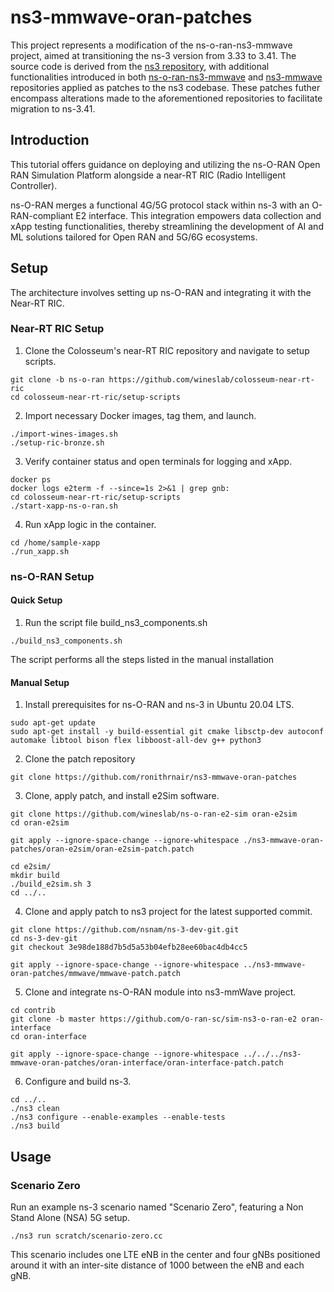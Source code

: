 # ns3-mmwave-oran-patches
This project represents a modification of the ns-o-ran-ns3-mmwave project, aimed at transitioning the ns-3 version from 3.33 to 3.41. The source code is derived from the [ns3 repository](https://gitlab.com/nsnam/ns-3-dev), with additional functionalities introduced in both [ns-o-ran-ns3-mmwave](https://github.com/wineslab/ns-o-ran-ns3-mmwave) and [ns3-mmwave](https://github.com/nyuwireless-unipd/ns3-mmwave) repositories applied as patches to the ns3 codebase. These patches futher encompass alterations made to the aforementioned repositories to facilitate migration to ns-3.41.

## Introduction

This tutorial offers guidance on deploying and utilizing the ns-O-RAN Open RAN Simulation Platform alongside a near-RT RIC (Radio Intelligent Controller).

ns-O-RAN merges a functional 4G/5G protocol stack within ns-3 with an O-RAN-compliant E2 interface. This integration empowers data collection and xApp testing functionalities, thereby streamlining the development of AI and ML solutions tailored for Open RAN and 5G/6G ecosystems.

## Setup

The architecture involves setting up ns-O-RAN and integrating it with the Near-RT RIC.

### Near-RT RIC Setup

1. Clone the Colosseum's near-RT RIC repository and navigate to setup scripts.

```
git clone -b ns-o-ran https://github.com/wineslab/colosseum-near-rt-ric
cd colosseum-near-rt-ric/setup-scripts
```

2. Import necessary Docker images, tag them, and launch.

```
./import-wines-images.sh
./setup-ric-bronze.sh
```


3. Verify container status and open terminals for logging and xApp.
```
docker ps
docker logs e2term -f --since=1s 2>&1 | grep gnb:
cd colosseum-near-rt-ric/setup-scripts
./start-xapp-ns-o-ran.sh
```


4. Run xApp logic in the container.

```
cd /home/sample-xapp
./run_xapp.sh
```


### ns-O-RAN Setup

#### Quick Setup
1. Run the script file build_ns3_components.sh
```
./build_ns3_components.sh
```
The script performs all the steps listed in the manual installation

#### Manual Setup

1. Install prerequisites for ns-O-RAN and ns-3 in Ubuntu 20.04 LTS.
```
sudo apt-get update
sudo apt-get install -y build-essential git cmake libsctp-dev autoconf automake libtool bison flex libboost-all-dev g++ python3
```

2. Clone the patch repository

```
git clone https://github.com/ronithrnair/ns3-mmwave-oran-patches
```


3. Clone, apply patch, and install e2Sim software.

```
git clone https://github.com/wineslab/ns-o-ran-e2-sim oran-e2sim
cd oran-e2sim
```
```
git apply --ignore-space-change --ignore-whitespace ./ns3-mmwave-oran-patches/oran-e2sim/oran-e2sim-patch.patch
```
```
cd e2sim/
mkdir build
./build_e2sim.sh 3
cd ../..
```


4. Clone and apply patch to ns3 project for the latest supported commit.

```
git clone https://github.com/nsnam/ns-3-dev-git.git
cd ns-3-dev-git
git checkout 3e98de188d7b5d5a53b04efb28ee60bac4db4cc5
```
```
git apply --ignore-space-change --ignore-whitespace ../ns3-mmwave-oran-patches/mmwave/mmwave-patch.patch
```
5. Clone and integrate ns-O-RAN module into ns3-mmWave project.

```
cd contrib
git clone -b master https://github.com/o-ran-sc/sim-ns3-o-ran-e2 oran-interface
cd oran-interface
```
```
git apply --ignore-space-change --ignore-whitespace ../../../ns3-mmwave-oran-patches/oran-interface/oran-interface-patch.patch
```


6. Configure and build ns-3.
```
cd ../..
./ns3 clean
./ns3 configure --enable-examples --enable-tests
./ns3 build
```


## Usage

### Scenario Zero

Run an example ns-3 scenario named "Scenario Zero", featuring a Non Stand Alone (NSA) 5G setup.
```
./ns3 run scratch/scenario-zero.cc
```

This scenario includes one LTE eNB in the center and four gNBs positioned around it with an inter-site distance of 1000 between the eNB and each gNB.


